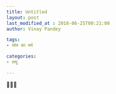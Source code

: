 ```yaml
---
title: Untitled
layout: post
last_modified_at : 2018-06-25T00:21:00
author: Vinay Pandey

tags:
- सोम का मर्म

categories:
- लघु

---
```


🙏🙏🙏
